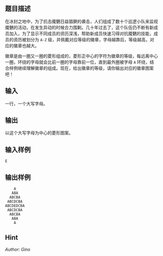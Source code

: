 ## 题目描述
在冰封之地中，为了抗击魇魉日益猖獗的袭击，人们组成了数十个巡逻小队来监视魇魉的活动，在发生异动的时候合力围剿。几十年过去了，这个队伍仍不断有新成员加入，为了显示不同成员的资历深浅，帮助新成员快速习得对抗魇魉的技能，成员的资历被划分为 `A-Z` 级，并佩戴对应等级的徽章，字母越靠后，等级越高，对应的徽章也越大。

徽章是由一圈又一圈的菱形组成的，菱形正中心的字符为徽章的等级，每远离中心一圈，环绕的字母就会比前一圈的字母靠前一位，直到最外圈被字母 `A` 环绕，结合样例继续理解徽章的组成。现在，给出徽章的等级，请你输出对应的徽章图案吧！

## 输入
一行，一个大写字母。
## 输出
以这个大写字母为中心的菱形图案。

## 输入样例
    E

## 输出样例
        A
       ABA
      ABCBA
     ABCDCBA
    ABCDEDCBA
     ABCDCBA
      ABCBA
       ABA
        A


## Hint
*Author: Gino*

